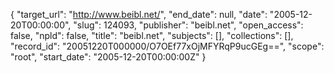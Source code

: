 {
  "target_url": "http://www.beibl.net/", 
  "end_date": null, 
  "date": "2005-12-20T00:00:00", 
  "slug": 124093, 
  "publisher": "beibl.net", 
  "open_access": false, 
  "npld": false, 
  "title": "beibl.net", 
  "subjects": [], 
  "collections": [], 
  "record_id": "20051220T000000/O7OEf77xOjMFYRqP9ucGEg==", 
  "scope": "root", 
  "start_date": "2005-12-20T00:00:00Z"
}

